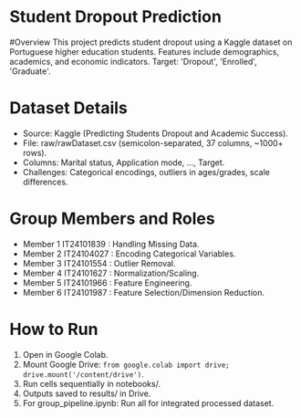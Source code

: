 # Student Dropout Prediction 

#Overview
This project predicts student dropout using a Kaggle dataset on Portuguese higher education students. Features include demographics, academics, and economic indicators. Target: 'Dropout', 'Enrolled', 'Graduate'.

# Dataset Details
- Source: Kaggle (Predicting Students Dropout and Academic Success).
- File: raw/rawDataset.csv (semicolon-separated, 37 columns, ~1000+ rows).
- Columns: Marital status, Application mode, ..., Target.
- Challenges: Categorical encodings, outliers in ages/grades, scale differences.

# Group Members and Roles
- Member 1 IT24101839 : Handling Missing Data.
- Member 2 IT24104027 : Encoding Categorical Variables.
- Member 3 IT24101554 : Outlier Removal.
- Member 4 IT24101627 : Normalization/Scaling.
- Member 5 IT24101966 : Feature Engineering.
- Member 6 IT24101987 : Feature Selection/Dimension Reduction.

# How to Run
1. Open in Google Colab.
2. Mount Google Drive: `from google.colab import drive; drive.mount('/content/drive')`.
3. Run cells sequentially in notebooks/.
4. Outputs saved to results/ in Drive.
5. For group_pipeline.ipynb: Run all for integrated processed dataset.
